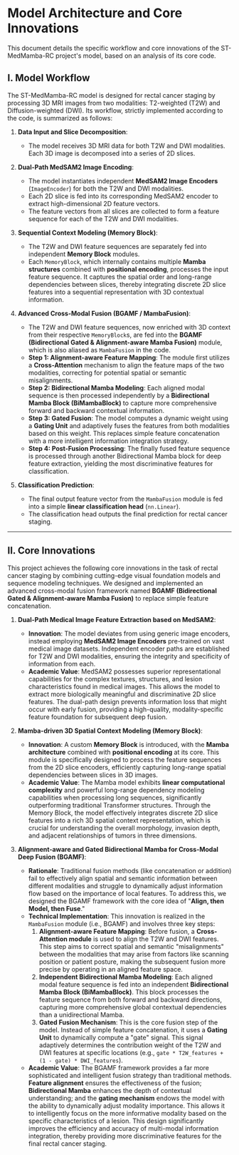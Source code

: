 # Model Architecture and Core Innovations

This document details the specific workflow and core innovations of the ST-MedMamba-RC project's model, based on an analysis of its core code.

## I. Model Workflow

The ST-MedMamba-RC model is designed for rectal cancer staging by processing 3D MRI images from two modalities: T2-weighted (T2W) and Diffusion-weighted (DWI). Its workflow, strictly implemented according to the code, is summarized as follows:

1.  **Data Input and Slice Decomposition**:
    *   The model receives 3D MRI data for both T2W and DWI modalities. Each 3D image is decomposed into a series of 2D slices.

2.  **Dual-Path MedSAM2 Image Encoding**:
    *   The model instantiates independent **MedSAM2 Image Encoders** (`ImageEncoder`) for both the T2W and DWI modalities.
    *   Each 2D slice is fed into its corresponding MedSAM2 encoder to extract high-dimensional 2D feature vectors.
    *   The feature vectors from all slices are collected to form a feature sequence for each of the T2W and DWI modalities.

3.  **Sequential Context Modeling (Memory Block)**:
    *   The T2W and DWI feature sequences are separately fed into independent **Memory Block** modules.
    *   Each `MemoryBlock`, which internally contains multiple **Mamba structures** combined with **positional encoding**, processes the input feature sequence. It captures the spatial order and long-range dependencies between slices, thereby integrating discrete 2D slice features into a sequential representation with 3D contextual information.

4.  **Advanced Cross-Modal Fusion (BGAMF / MambaFusion)**:
    *   The T2W and DWI feature sequences, now enriched with 3D context from their respective `MemoryBlock`s, are fed into the **BGAMF (Bidirectional Gated & Alignment-aware Mamba Fusion)** module, which is also aliased as `MambaFusion` in the code.
    *   **Step 1: Alignment-aware Feature Mapping**: The module first utilizes a **Cross-Attention** mechanism to align the feature maps of the two modalities, correcting for potential spatial or semantic misalignments.
    *   **Step 2: Bidirectional Mamba Modeling**: Each aligned modal sequence is then processed independently by a **Bidirectional Mamba Block (BiMambaBlock)** to capture more comprehensive forward and backward contextual information.
    *   **Step 3: Gated Fusion**: The model computes a dynamic weight using a **Gating Unit** and adaptively fuses the features from both modalities based on this weight. This replaces simple feature concatenation with a more intelligent information integration strategy.
    *   **Step 4: Post-Fusion Processing**: The finally fused feature sequence is processed through another Bidirectional Mamba block for deep feature extraction, yielding the most discriminative features for classification.

5.  **Classification Prediction**:
    *   The final output feature vector from the `MambaFusion` module is fed into a simple **linear classification head** (`nn.Linear`).
    *   The classification head outputs the final prediction for rectal cancer staging.

---

## II. Core Innovations

This project achieves the following core innovations in the task of rectal cancer staging by combining cutting-edge visual foundation models and sequence modeling techniques. We designed and implemented an advanced cross-modal fusion framework named **BGAMF (Bidirectional Gated & Alignment-aware Mamba Fusion)** to replace simple feature concatenation.

1.  **Dual-Path Medical Image Feature Extraction based on MedSAM2**:
    *   **Innovation**: The model deviates from using generic image encoders, instead employing **MedSAM2 Image Encoders** pre-trained on vast medical image datasets. Independent encoder paths are established for T2W and DWI modalities, ensuring the integrity and specificity of information from each.
    *   **Academic Value**: MedSAM2 possesses superior representational capabilities for the complex textures, structures, and lesion characteristics found in medical images. This allows the model to extract more biologically meaningful and discriminative 2D slice features. The dual-path design prevents information loss that might occur with early fusion, providing a high-quality, modality-specific feature foundation for subsequent deep fusion.

2.  **Mamba-driven 3D Spatial Context Modeling (Memory Block)**:
    *   **Innovation**: A custom **Memory Block** is introduced, with the **Mamba architecture** combined with **positional encoding** at its core. This module is specifically designed to process the feature sequences from the 2D slice encoders, efficiently capturing long-range spatial dependencies between slices in 3D images.
    *   **Academic Value**: The Mamba model exhibits **linear computational complexity** and powerful long-range dependency modeling capabilities when processing long sequences, significantly outperforming traditional Transformer structures. Through the Memory Block, the model effectively integrates discrete 2D slice features into a rich 3D spatial context representation, which is crucial for understanding the overall morphology, invasion depth, and adjacent relationships of tumors in three dimensions.

3.  **Alignment-aware and Gated Bidirectional Mamba for Cross-Modal Deep Fusion (BGAMF)**:
    *   **Rationale**: Traditional fusion methods (like concatenation or addition) fail to effectively align spatial and semantic information between different modalities and struggle to dynamically adjust information flow based on the importance of local features. To address this, we designed the BGAMF framework with the core idea of "**Align, then Model, then Fuse**."
    *   **Technical Implementation**: This innovation is realized in the `MambaFusion` module (i.e., BGAMF) and involves three key steps:
        1.  **Alignment-aware Feature Mapping**: Before fusion, a **Cross-Attention module** is used to align the T2W and DWI features. This step aims to correct spatial and semantic "misalignments" between the modalities that may arise from factors like scanning position or patient posture, making the subsequent fusion more precise by operating in an aligned feature space.
        2.  **Independent Bidirectional Mamba Modeling**: Each aligned modal feature sequence is fed into an independent **Bidirectional Mamba Block (BiMambaBlock)**. This block processes the feature sequence from both forward and backward directions, capturing more comprehensive global contextual dependencies than a unidirectional Mamba.
        3.  **Gated Fusion Mechanism**: This is the core fusion step of the model. Instead of simple feature concatenation, it uses a **Gating Unit** to dynamically compute a "gate" signal. This signal adaptively determines the contribution weight of the T2W and DWI features at specific locations (e.g., `gate * T2W_features + (1 - gate) * DWI_features`).
    *   **Academic Value**: The BGAMF framework provides a far more sophisticated and intelligent fusion strategy than traditional methods. **Feature alignment** ensures the effectiveness of the fusion; **Bidirectional Mamba** enhances the depth of contextual understanding; and the **gating mechanism** endows the model with the ability to dynamically adjust modality importance. This allows it to intelligently focus on the more informative modality based on the specific characteristics of a lesion. This design significantly improves the efficiency and accuracy of multi-modal information integration, thereby providing more discriminative features for the final rectal cancer staging.
